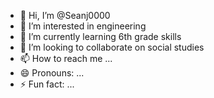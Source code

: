 - 👋 Hi, I’m @Seanj0000
- 👀 I’m interested in engineering
- 🌱 I’m currently learning 6th grade skills
- 💞️ I’m looking to collaborate on social studies
- 📫 How to reach me ...
- 😄 Pronouns: ...
- ⚡ Fun fact: ...

<!---
Seanj0000/Seanj0000 is a ✨ special ✨ repository because its `README.md` (this file) appears on your GitHub profile.
You can click the Preview link to take a look at your changes.
--->

